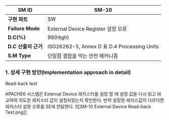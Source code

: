 | **SM ID**          | SM-10                                      |
| ------------------ | ------------------------------------------ |
| **구현 파트**          | SW                                         |
| **Failure Mode**   | External Device Register 설정 오류             |
| **D.C(%)**         | 99(High)                                   |
| **D.C** **산출의 근거** | ISO26262-5, Annex D 표 D.4 Processing Units |
| **S.M Type**       | 단일점 결함을 막는 안전 메커니즘                         |
### 1. 상세 구현 방안(Implementation approach in detail)
Read-back test

APACHE6 시스템은 External Device 레지스터를 설정 할 때 설정 값을 다시 읽고 비교하여 의도한 레지스터 값이 설정되었는지 확인한다. 만약 설정한 레지스값이 다르다면 레지스터 설정 오류를 SE에 전달한다.
![[SM-10 External Device Read-back Test.png]]